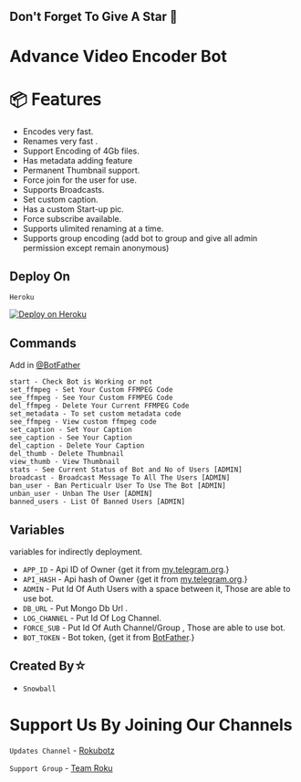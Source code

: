 ## Don't Forget To Give A Star 🌟


# Advance Video Encoder Bot


# 📦 𝖥𝖾𝖺𝗍𝗎𝗋𝖾𝗌

 - Encodes very fast.
 - Renames very fast .
 - Support Encoding of 4Gb files.
 - Has metadata adding feature 
 - Permanent Thumbnail support.
 - Force join for the user for use.
 - Supports Broadcasts.
 - Set custom caption.
 - Has a custom Start-up pic.
 - Force subscribe available.
 - Supports ulimited renaming at a time.
 - Supports group encoding (add bot to group and give all admin permission except remain anonymous)

## Deploy On

`Heroku`

[![Deploy on Heroku](https://www.herokucdn.com/deploy/button.svg)](https://heroku.com/deploy?template=https://github.com/rootxadm/TGVid-Comp)


## Commands
Add in [@BotFather](https://t.me/BotFather)

    start - Check Bot is Working or not
    set_ffmpeg - Set Your Custom FFMPEG Code
    see_ffmpeg - See Your Custom FFMPEG Code
    del_ffmpeg - Delete Your Current FFMPEG Code
    set_metadata - To set custom metadata code
    see_ffmpeg - View custom ffmpeg code
    set_caption - Set Your Caption
    see_caption - See Your Caption
    del_caption - Delete Your Caption
    del_thumb - Delete Thumbnail
    view_thumb - View Thumbnail
    stats - See Current Status of Bot and No of Users [ADMIN]
    broadcast - Broadcast Message To All The Users [ADMIN]
    ban_user - Ban Perticualr User To Use The Bot [ADMIN]
    unban_user - Unban The User [ADMIN]
    banned_users - List Of Banned Users [ADMIN]

 
## Variables 

variables for indirectly deployment.

- `APP_ID` - Api ID of Owner {get it from [my.telegram.org](my.telegram.org).}
- `API_HASH` - Api hash of Owner {get it from [my.telegram.org](my.telegram.org).}
- `ADMIN` - Put Id Of Auth Users with a space between it, Those are able to use bot.
- `DB_URL` - Put Mongo Db Url .
- `LOG_CHANNEL` - Put Id Of Log Channel.
- `FORCE_SUB` - Put Id Of Auth Channel/Group , Those are able to use bot.
- `BOT_TOKEN` - Bot token, {get it from [BotFather](t.me/BotFather).}

## Created By☆
- `Snowball` 


# Support Us By Joining Our Channels

`Updates Channel` - [Rokubotz](https://t.me/Rokubotz)

`Support Group` - [Team Roku](https://t.me/Team_Roku)
